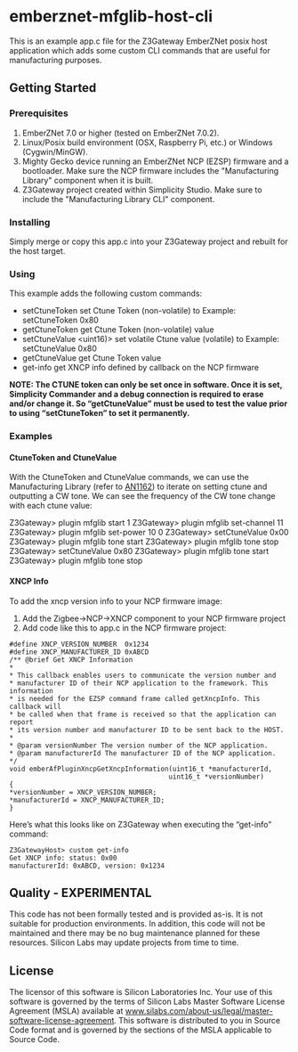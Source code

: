 # emberznet-mfglib-host-cli

This is an example app.c file for the Z3Gateway EmberZNet posix host application which adds some custom CLI commands that are useful for manufacturing purposes.

## Getting Started

### Prerequisites

1. EmberZNet 7.0 or higher (tested on EmberZNet 7.0.2).
2. Linux/Posix build environment (OSX, Raspberry Pi, etc.) or Windows (Cygwin/MinGW).
3. Mighty Gecko device running an EmberZNet NCP (EZSP) firmware and a bootloader. Make sure the NCP firmware includes the "Manufacturing Library" component when it is built.
4. Z3Gateway project created within Simplicity Studio. Make sure to include the "Manufacturing Library CLI" component.

### Installing

Simply merge or copy this app.c into your Z3Gateway project and rebuilt for the host target.

### Using

This example adds the following custom commands:

* setCtuneToken <uint16>        set Ctune Token (non-volatile) to <ctune>
    Example: setCtuneToken 0x80
* getCtuneToken                 get Ctune Token (non-volatile) value
* setCtuneValue <uint16)>        set volatile Ctune value (volatile) to <ctune>
    Example: setCtuneValue 0x80
* getCtuneValue                 get Ctune Token value
* get-info                      get XNCP info defined by callback on the NCP firmware

**NOTE: The CTUNE token can only be set once in software. Once it is set, Simplicity Commander and a debug connection is required to erase and/or change it. So “getCtuneValue” must be used to test the value prior to using “setCtuneToken” to set it permanently.**

### Examples

#### CtuneToken and CtuneValue

With the CtuneToken and CtuneValue commands, we can use the Manufacturing Library (refer to [AN1162](https://www.silabs.com/documents/public/application-notes/an1162-using-manufacturing-library.pdf)) to iterate on setting ctune and outputting a CW tone. We can see the frequency of the CW tone change with each ctune value:
 
  Z3Gateway> plugin mfglib start 1
  Z3Gateway> plugin mfglib set-channel 11
  Z3Gateway> plugin mfglib set-power 10 0
  Z3Gateway> setCtuneValue 0x00
  Z3Gateway> plugin mfglib tone start
  Z3Gateway> plugin mfglib tone stop
  Z3Gateway> setCtuneValue 0x80
  Z3Gateway> plugin mfglib tone start
  Z3Gateway> plugin mfglib tone stop

#### XNCP Info

To add the xncp version info to your NCP firmware image:
1. Add the Zigbee->NCP->XNCP component to your NCP firmware project
2. Add code like this to app.c in the NCP firmware project:
```
#define XNCP_VERSION_NUMBER  0x1234
#define XNCP_MANUFACTURER_ID 0xABCD
/** @brief Get XNCP Information
*
* This callback enables users to communicate the version number and
* manufacturer ID of their NCP application to the framework. This information
* is needed for the EZSP command frame called getXncpInfo. This callback will
* be called when that frame is received so that the application can report
* its version number and manufacturer ID to be sent back to the HOST.
*
* @param versionNumber The version number of the NCP application.
* @param manufacturerId The manufacturer ID of the NCP application.
*/
void emberAfPluginXncpGetXncpInformation(uint16_t *manufacturerId,
                                        uint16_t *versionNumber)
{
*versionNumber = XNCP_VERSION_NUMBER;
*manufacturerId = XNCP_MANUFACTURER_ID;
}
```

Here’s what this looks like on Z3Gateway when executing the “get-info” command:
 
    Z3GatewayHost> custom get-info
    Get XNCP info: status: 0x00
    manufacturerId: 0xABCD, version: 0x1234

## Quality - EXPERIMENTAL

This code has not been formally tested and is provided as-is. It is not suitable for production environments. In addition, this code will not be maintained and there may be no bug maintenance planned for these resources. Silicon Labs may update projects from time to time.

## License
 The licensor of this software is Silicon Laboratories Inc. Your use of this software is governed by the terms of Silicon Labs Master Software License Agreement (MSLA) available at www.silabs.com/about-us/legal/master-software-license-agreement. This software is distributed to you in Source Code format and is governed by the sections of the MSLA applicable to Source Code.